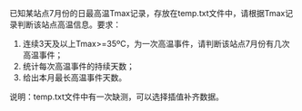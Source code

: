 已知某站点7月份的日最高温Tmax记录，存放在temp.txt文件中，请根据Tmax记录判断该站点高温信息。要求：
1. 连续3天及以上Tmax>=35ºC，为一次高温事件，请判断该站点7月份有几次高温事件；
2. 统计每次高温事件的持续天数；
3. 给出本月最长高温事件天数。

说明：temp.txt文件中有一次缺测，可以选择插值补齐数据。